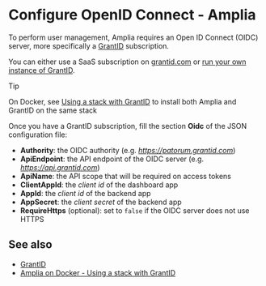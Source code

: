 ﻿# Configure OpenID Connect - Amplia

To perform user management, Amplia requires an Open ID Connect (OIDC) server, more specifically a [GrantID](../../grant-id/index.md) subscription.

You can either use a SaaS subscription on [grantid.com](https://grantid.com/) or [run your own instance of GrantID](../../grant-id/on-premises/index.md).

> [!TIP]
> On Docker, see [Using a stack with GrantID](docker/internal-grantid.md) to install both Amplia and GrantID on the same stack

Once you have a GrantID subscription, fill the section **Oidc** of the JSON configuration file:

* **Authority**: the OIDC authority (e.g. *https://patorum.grantid.com*)
* **ApiEndpoint**: the API endpoint of the OIDC server (e.g. *https://api.grantid.com*)
* **ApiName**: the API scope that will be required on access tokens
* **ClientAppId**: the *client id* of the dashboard app
* **AppId**: the *client id* of the backend app
* **AppSecret**: the *client secret* of the backend app
* **RequireHttps** (optional): set to `false` if the OIDC server does not use HTTPS

## See also

* [GrantID](../../grant-id/index.md)
* [Amplia on Docker - Using a stack with GrantID](docker/internal-grantid.md)
